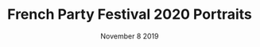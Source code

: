 ---
layout: single_gallery_page
title: French Party Festival 2020 Portraits
meta: Candid shots of artists from Pitchfork’s annual festival in Paris, including Charli XCX, Helado Negro, Nilüfer Yanya, and more.
photographer: Tony Chukwuka
date: November 8 2019
tags: Carnival
episode: 1
image-path: \assets\images\uploads\gallery\French-Party-Festival\
cover-image: 200611-RZA-250x141.jpg
album-name: French-Party-Festival
images:
    - image: 2020-06-03-2chainzz-250x141.jpg
    - image: 2020-06-10-lil-nas-x-250x141.jpg
    - image: 2020-06-10-steven-victor-250x141.jpg
    - image: 2020-06-11-snoop-250x141.jpg
    - image: 200609-Masta-Killa-getty-250x141.jpg
    - image: 200611-2-chainz-getty-250x141.jpg
    - image: 200611-Ice-Cube-250x141.jpg
    - image: 200611-Jim-Jones-250x141.jpg
    - image: 200611-lil-twist-250x141.jpg
    - image: 200611-Royce-Da-59-250x141.jpg
    - image: 200611-RZA-250x141.jpg
---